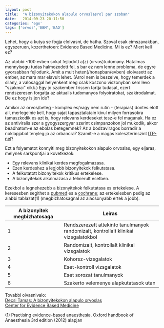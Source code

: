 ```yaml
---
layout: post
title:  "A bizonyitekokon alapulo orvoslasrol par szoban"
date:   2014-09-23 20:11:50
categories: 'ego'
tags: ['orvos','EBM','BAO']
---
```


Lehet, hogy a kutya se fogja elolvasni, de hatha. Szoval csak cimszavakban, egyszeruen, kozerthetoen: Evidence Based Medicine. Mi is ez? Miert kell ez?

Az utobbi ~100 evben sokat fejlodott a(z) (orvos)tudomany. Hatalmas mennyisegu tudas halmozodott fel, s bar ez nem lenne problema, de egyre gyorsabban fejlodunk. Amit a mult heten(/honapban/evben) elolvasott az ember, az mara mar elavult lehet. (Arrol nem is beszelve, hogy temerdek a silany, a valosaggal helyenkent meg csak koszono viszonyban sem levo "szakmai" cikk.) Egy jo szakember frissen tartja tudasat, ezert rendszeresen forgatja az aktualis tudomanyos folyoiratokat, szakirodalmat. De ez hogy is jon ide?

Amikor az orvos/beteg - komplex es/vagy nem rutin - (terapias) dontes elott all, merlegelnie kell, hogy sajat tapasztalatain kivul milyen forrasokra tamaszkodik es azt is, hogy relevans kerdeseket tesz-e fel maganak. Ha ez az antiviralis szer a gyogyszergyar szerint csimpanzokon jol mukodik, akkor beadhatom-e az ebolas betegemnek? Az a bodzaviragos borradir a noklapjabol tenyleg jo az orbancra? Szamit-e a magas koleszterinszint <a href="https://en.wikipedia.org/wiki/Idiopathic_thrombocytopenic_purpura">ITP-nel</a>?

Ezt a folyamatot konnyiti meg bizonyitekokon alapulo orvoslas, egy eljaras, melynek sarkpontjai a kovetkezok:

<ul>
	<li>Egy relevans klinikai kerdes megfogalmazasa.</li>
	<li>Ezen kerdeshez a legjobb bizonyitekok felkutatasa.</li>
	<li>A felkutatott bizonyitekok kritikus ertekelese.</li>
	<li>A bizonyitekok alkalmazasa a felmerult esetben.</li>
</ul>

Ezekbol a legnehezebb a bizonyitekok felkutatasa es ertekelese. A keresesben segithet a <a href="http://www.ncbi.nlm.nih.gov/pubmed">pubmed</a> es a <a href="http://www.cochrane.org/">cochrane</a>; az ertekelesben pedig az alabbi tablazat(1) (megbizhatosagnal az alacsonyabb ertek a jobb):

<table class="pure-table pure-table-horizontal">
    <thead>
        <tr>
            <th>A bizonyitek megbizhatosaga</th>
            <th>Leiras</th>
        </tr>
    </thead>
    <tbody>
        <tr>
            <td>1</td>
            <td>Rendszerezett attekinto tanulmanyok randomizalt, kontrollalt klinikai vizsgalatokbol</td>
        </tr>
        <tr>
            <td>2</td>
            <td>Randomizalt, kontrollalt klinikai vizsgalatok</td>
        </tr>
        <tr>
            <td>3</td>
            <td>Kohorsz-vizsgalatok</td>
        </tr>
        <tr>
            <td>4</td>
            <td>Eset-kontroll vizsgalatok</td>
        </tr>
        <tr>
            <td>5</td>
            <td>Eset sorozat tanulmanyok</td>
        </tr>
        <tr>
            <td>6</td>
            <td>Szakerto velemenye alapkutatasok utan</td>
        </tr>
    </tbody>
</table>

Tovabbi olvasnivalo:<br>
<a href="http://www.etk.pte.hu/files/tiny_mce/File/oktatas/OktatasiAnyagok/KLK/20120309/Decsi_ABizOrvoslas.pdf">Decsi Tamas: A bizonyitekokon alapulo orvoslas</a><br>
<a href="http://www.cebm.net/">Center for Evidence Based Medicine</a>

(1) Practising evidence-based anaesthesia, Oxford handbook of Anaesthesia 3rd edition (2012) alapjan